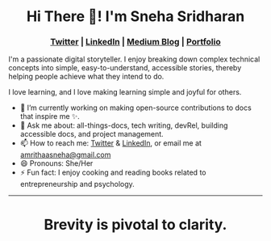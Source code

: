<h1 align="center">Hi There 👋! I'm Sneha Sridharan</h1>

<h3 align="center"> <a href="https://twitter.com/amrithaasneha">Twitter</a> | <a href="https://www.linkedin.com/in/sneha-sridharan/">LinkedIn</a> | <a href="https://thetechwritersjournal.medium.com/">Medium Blog</a> | <a href="https://letters4sneha.gitbook.io/sneha-sridharan/">Portfolio</a></h3>

I'm a passionate digital storyteller. I enjoy breaking down complex technical concepts into simple, easy-to-understand, accessible stories, thereby helping people achieve what they intend to do.

I love learning, and I love making learning simple and joyful for others.

- 🌱 I’m currently working on making open-source contributions to docs that inspire me :sparkles:.
- 💬 Ask me about: all-things-docs, tech writing, devRel, building accessible docs, and project management.
- 📫 How to reach me: [Twitter](https://twitter.com/amrithaasneha) & [LinkedIn](https://www.linkedin.com/in/sneha-sridharan/), or email me at amrithaasneha@gmail.com
- 😄 Pronouns: She/Her
- ⚡ Fun fact: I enjoy cooking and reading books related to entrepreneurship and psychology.
------------------------------------

<h1 align="center">Brevity is pivotal to clarity.</h1>

